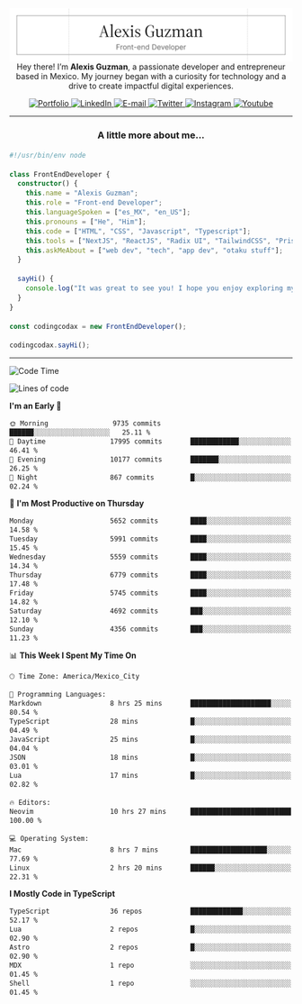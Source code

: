 <img align='right' src="./Banner.png" width="" />
<p align='center'>Hey there! I’m <strong>Alexis Guzman</strong>, a passionate developer and entrepreneur based in Mexico. My journey began with a curiosity for technology and a drive to create impactful digital experiences.</p>

<div align='center'>
  <a href='https://www.codingcodax.dev' target='_blank'>
    <img alt='Portfolio' src='https://img.shields.io/badge/Portfolio-black?logo=vercel&style=flat-square'>
  </a>
  <a href='https://linkedin.com/in/codingcodax' target='_blank'>
    <img alt='LinkedIn' src='https://img.shields.io/badge/LinkedIn-black?logo=LinkedIn&style=flat-square'>
  </a>
  <a href='mailto:hello@codingcodax.com' target='_blank'>
    <img alt='E-mail' src='https://img.shields.io/badge/Email-black?logo=Gmail&style=flat-square'>
  </a>
  <a href='https://x.com/codingcodax' target='_blank'>
    <img alt='Twitter' src='https://img.shields.io/badge/X-black?logo=X&style=flat-square'>
  </a>
  <a href='https://www.instagram.com/codingcodax' target='_blank'>
    <img alt='Instagram' src='https://img.shields.io/badge/Instagram-black?logo=Instagram&style=flat-square'>
  </a>
  <a href='https://www.youtube.com/@codingcodax' target='_blank'>
    <img alt='Youtube' src='https://img.shields.io/badge/YouTube-black?logo=Youtube&style=flat-square'>
  </a>
</div>


---

<h3 align='center'>A little more about me...</h3>

```typescript
#!/usr/bin/env node

class FrontEndDeveloper {
  constructor() {
    this.name = "Alexis Guzman";
    this.role = "Front-end Developer";
    this.languageSpoken = ["es_MX", "en_US"];
    this.pronouns = ["He", "Him"];
    this.code = ["HTML", "CSS", "Javascript", "Typescript"];
    this.tools = ["NextJS", "ReactJS", "Radix UI", "TailwindCSS", "Prisma", "Shadcn UI"];
    this.askMeAbout = ["web dev", "tech", "app dev", "otaku stuff"];
  }

  sayHi() {
    console.log("It was great to see you! I hope you enjoy exploring my work.");
  }
}

const codingcodax = new FrontEndDeveloper();

codingcodax.sayHi();
```

---

<!--START_SECTION:waka-->
![Code Time](http://img.shields.io/badge/Code%20Time-3%2C193%20hrs%2056%20mins-blue)

![Lines of code](https://img.shields.io/badge/From%20Hello%20World%20I%27ve%20Written-11.1%20million%20lines%20of%20code-blue)

**I'm an Early 🐤** 

```text
🌞 Morning                9735 commits        ██████░░░░░░░░░░░░░░░░░░░   25.11 % 
🌆 Daytime                17995 commits       ████████████░░░░░░░░░░░░░   46.41 % 
🌃 Evening                10177 commits       ███████░░░░░░░░░░░░░░░░░░   26.25 % 
🌙 Night                  867 commits         █░░░░░░░░░░░░░░░░░░░░░░░░   02.24 % 
```
📅 **I'm Most Productive on Thursday** 

```text
Monday                   5652 commits        ████░░░░░░░░░░░░░░░░░░░░░   14.58 % 
Tuesday                  5991 commits        ████░░░░░░░░░░░░░░░░░░░░░   15.45 % 
Wednesday                5559 commits        ████░░░░░░░░░░░░░░░░░░░░░   14.34 % 
Thursday                 6779 commits        ████░░░░░░░░░░░░░░░░░░░░░   17.48 % 
Friday                   5745 commits        ████░░░░░░░░░░░░░░░░░░░░░   14.82 % 
Saturday                 4692 commits        ███░░░░░░░░░░░░░░░░░░░░░░   12.10 % 
Sunday                   4356 commits        ███░░░░░░░░░░░░░░░░░░░░░░   11.23 % 
```


📊 **This Week I Spent My Time On** 

```text
🕑︎ Time Zone: America/Mexico_City

💬 Programming Languages: 
Markdown                 8 hrs 25 mins       ████████████████████░░░░░   80.54 % 
TypeScript               28 mins             █░░░░░░░░░░░░░░░░░░░░░░░░   04.49 % 
JavaScript               25 mins             █░░░░░░░░░░░░░░░░░░░░░░░░   04.04 % 
JSON                     18 mins             █░░░░░░░░░░░░░░░░░░░░░░░░   03.01 % 
Lua                      17 mins             █░░░░░░░░░░░░░░░░░░░░░░░░   02.82 % 

🔥 Editors: 
Neovim                   10 hrs 27 mins      █████████████████████████   100.00 % 

💻 Operating System: 
Mac                      8 hrs 7 mins        ███████████████████░░░░░░   77.69 % 
Linux                    2 hrs 20 mins       ██████░░░░░░░░░░░░░░░░░░░   22.31 % 
```

**I Mostly Code in TypeScript** 

```text
TypeScript               36 repos            █████████████░░░░░░░░░░░░   52.17 % 
Lua                      2 repos             █░░░░░░░░░░░░░░░░░░░░░░░░   02.90 % 
Astro                    2 repos             █░░░░░░░░░░░░░░░░░░░░░░░░   02.90 % 
MDX                      1 repo              ░░░░░░░░░░░░░░░░░░░░░░░░░   01.45 % 
Shell                    1 repo              ░░░░░░░░░░░░░░░░░░░░░░░░░   01.45 % 
```




<!--END_SECTION:waka-->
